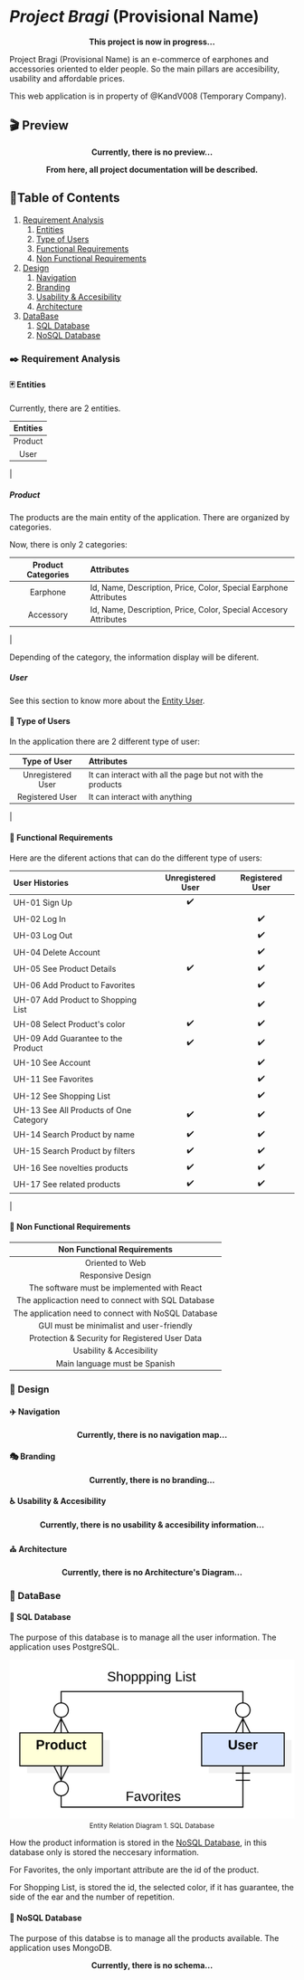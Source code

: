 # *Project Bragi* (Provisional Name)

<p align="center">
<strong>This project is now  in progress...</strong>
</p>

Project Bragi (Provisional Name) is an e-commerce of earphones and accessories oriented to elder people. So the main pillars are accesibility, usability and affordable prices.

This web application is in property of @KandV008 (Temporary Company).

## :clapper: Preview

<p align="center">
<strong>Currently, there is no preview...</strong>
</p>

<p align="center">
<strong>From here, all project documentation will be described.</strong>
</p>

## :scroll:Table of Contents

1. [Requirement Analysis]()
    1. [Entities]()
    1. [Type of Users]()
    1. [Functional Requirements]()
    1. [Non Functional Requirements]()
1. [Design]()
    1. [Navigation]()
    1. [Branding]()
    1. [Usability & Accesibility]()
    1. [Architecture]()
1. [DataBase]()
    1. [SQL Database]()
    1. [NoSQL Database]()

### :black_nib: Requirement Analysis

#### :black_joker: Entities

Currently, there are 2 entities.

| Entities |
| :-: |
| Product |
| User |
|

##### Product
The products are the main entity of the application. There are organized by categories. 

Now, there is only 2 categories:

| Product Categories | Attributes|
| :-: | :-- |
| Earphone | Id, Name, Description, Price, Color, Special Earphone Attributes |
| Accessory | Id, Name, Description, Price, Color, Special Accesory Attributes |
|

Depending of the category, the information display will be diferent.

##### User
See this section to know more about the [Entity User](#busts_in_silhouette-type-of-users).

#### :busts_in_silhouette: Type of Users

In the application there are 2 different type of user:

| Type of User | Attributes |
| :-: | :-- |
| Unregistered User | It can interact with all the page but not with the products |
| Registered User | It can interact with anything |
|

#### :wrench: Functional Requirements

Here are the diferent actions that can do the different type of users:

| User Histories | Unregistered User | Registered User |
| :-- | :-: | :-: |
| UH-01 Sign Up | :heavy_check_mark: | |
| UH-02 Log In | | :heavy_check_mark: |
| UH-03 Log Out | | :heavy_check_mark: |
| UH-04 Delete Account | | :heavy_check_mark: |
| UH-05 See Product Details | :heavy_check_mark: | :heavy_check_mark: |
| UH-06 Add Product to Favorites | | :heavy_check_mark: |
| UH-07 Add Product to Shopping List | | :heavy_check_mark: |
| UH-08 Select Product's color | :heavy_check_mark: | :heavy_check_mark: |
| UH-09 Add Guarantee to the Product | :heavy_check_mark: | :heavy_check_mark: |
| UH-10 See Account | | :heavy_check_mark: |
| UH-11 See Favorites | | :heavy_check_mark: |
| UH-12 See Shopping List | | :heavy_check_mark: |
| UH-13 See All Products of One Category | :heavy_check_mark: | :heavy_check_mark: |
| UH-14 Search Product by name | :heavy_check_mark: | :heavy_check_mark: |
| UH-15 Search Product by filters | :heavy_check_mark: | :heavy_check_mark: |
| UH-16 See novelties products | :heavy_check_mark: | :heavy_check_mark: |
| UH-17 See related products | :heavy_check_mark: | :heavy_check_mark: |
| 

#### :electric_plug: Non Functional Requirements

| Non Functional Requirements |
| :-: |
| Oriented to Web |
| Responsive Design |
| The software must be implemented with React |
| The applicaction need to connect with SQL Database |
| The application need to connect with NoSQL Database |
| GUI must be minimalist and user-friendly |
| Protection & Security for Registered User Data |
| Usability & Accesibility |
| Main language must be Spanish |

### :straight_ruler: Design

#### :airplane: Navigation

<p align="center">
<strong>Currently, there is no navigation map...</strong>
</p>

#### :performing_arts: Branding

<p align="center">
<strong>Currently, there is no branding...</strong>
</p>

#### :wheelchair: Usability & Accesibility

<p align="center">
<strong>Currently, there is no usability & accesibility information...</strong>
</p>

#### :church: Architecture

<p align="center">
<strong>Currently, there is no Architecture's Diagram...</strong>
</p>

### :dvd: DataBase

#### :dress: SQL Database

The purpose of this database is to manage all the user information. The application uses PostgreSQL.

<p align="center">
  <img src="/docs/diagrams/ER-Diagram.svg" alt="Configuration page">
  <br>
  <small>Entity Relation Diagram 1. SQL Database</small>
</p>

How the product information is stored in the [NoSQL Database](#page_facing_up-nosql-database), in this database only is stored the neccesary information.

For Favorites, the only important attribute are the id of the product.

For Shopping List, is stored the id, the selected color, if it has guarantee, the side of the ear and the number of repetition.

#### :page_facing_up: NoSQL Database

The purpose of this databse is to manage all the products available. The application uses MongoDB.

<p align="center">
<strong>Currently, there is no schema...</strong>
</p>